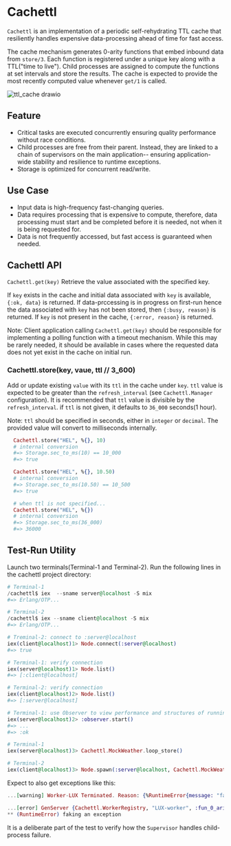   # Cachettl
  `Cachettl` is an implementation of a periodic self-rehydrating TTL cache that resiliently
  handles expensive data-processing ahead of time for fast access.

  The cache mechanism generates 0-arity functions that embed inbound
  data from `store/3`. Each function is registered under a unique key
  along with a TTL("time to live").
  Child processes are assigned to compute the functions at set intervals
  and store the results. The cache is expected to provide the most recently
  computed value whenever `get/1` is called.
  
  ![ttl_cache drawio](https://user-images.githubusercontent.com/35094917/167915091-0b74a38b-5127-4e9d-a6c5-0bfda29453ed.png)

  ## Feature
  - Critical tasks are executed concurrently ensuring quality performance
    without race conditions.
  - Child processes are free from their parent. Instead, they are linked to a
    chain of supervisors on the main application-- ensuring application-wide
    stability and resilience to runtime exceptions.
  - Storage is optimized for concurrent read/write.

  ## Use Case
  - Input data is high-frequency fast-changing queries.
  - Data requires processing that is expensive to compute,
    therefore, data processing must start and be completed
    before it is needed, not when it is being requested for.
  - Data is not frequently accessed, but fast access is guaranteed when needed.
  
  ## Cachettl API
  `Cachettl.get(key)`
  Retrieve the value associated with the specified key.

  If `key` exists in the cache and initial data associated with
  `key` is available, `{:ok, data}` is returned. If data-prccessing
  is in progress on first-run hence the data associated with `key`
  has not been stored, then `{:busy, reason}` is returned.
  If `key` is not present in the cache, `{:error, reason}` is returned.

  Note: Client application calling `Cachettl.get(key)` should be
  responsible for implementing a polling function with a timeout
  mechanism. While this may be rarely needed, it should be
  available in cases where the requested data does not yet exist
  in the cache on initial run.
  
  ### Cachettl.store(key, vaue, ttl // 3_600)
  Add or update existing `value` with its `ttl` in the cache under `key`.
  `ttl` value is expected to be greater than the 
  `refresh_interval` (see `Cachettl.Manager` configuration).
  It is recommended that `ttl` value is divisible by the `refresh_interval`.
  if `ttl` is not given, it defaults to `36_000` seconds(1 hour).

  Note: `ttl` should be specified in seconds, either in `integer` or `decimal`.
  The provided value will convert to milliseconds internally.
  ```elixir
    Cachettl.store("HEL", %{}, 10)
    # internal conversion
    #=> Storage.sec_to_ms(10) == 10_000
    #=> true

    Cachettl.store("HEL", %{}, 10.50)
    # internal conversion
    #=> Storage.sec_to_ms(10.50) == 10_500
    #=> true

    # when ttl is not specified...
    Cachettl.store("HEL", %{})
    # internal conversion
    #=> Storage.sec_to_ms(36_000)
    #=> 36000
  ```
  ## Test-Run Utility
  Launch two terminals(Terminal-1 and Terminal-2).
  Run the following lines in the cachettl project directory:

  ```elixir
  # Terminal-1
  /cachettl$ iex  --sname server@localhost -S mix
  #=> Erlang/OTP...

  # Terminal-2
  /cachettl$ iex --sname client@localhost -S mix
  #=> Erlang/OTP...

  # Treminal-2: connect to :server@localhost
  iex(client@localhost)1> Node.connect(:server@localhost)
  #=> true

  # Terminal-1: verify connection
  iex(server@localhost)1> Node.list()
  #=> [:client@localhost]

  # Terminal-2: verify connection
  iex(client@localhost)2> Node.list()
  #=> [:server@localhost]

  # Terminal-1: use Observer to view performance and structures of running processes
  iex(server@localhost)2> :observer.start()
  #=> ...
  #=> :ok

  # Terminal-1
  iex(server@localhost)3> Cachettl.MockWeather.loop_store()

  # Terminal-2
  iex(client@localhost)3> Node.spawn(:server@localhost, Cachettl.MockWeather, :loop_get, [])

  ```
  Expect to also get exceptions like this:
  ```elixir
  ...[warning] Worker-LUX Terminated. Reason: {%RuntimeError{message: "faking an exception"}...

  ...[error] GenServer {Cachettl.WorkerRegistry, "LUX-worker", :fun_0_arity_processor} terminating
  ** (RuntimeError) faking an exception

  ```
  It is a deliberate part of the test to verify how the `Supervisor`
  handles child-process failure.

